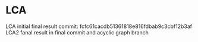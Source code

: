 # LCA

LCA initial final result commit: fcfc61cacdb51361818e816fdbab9c3cbf12b3af
LCA2 fanal result in final commit and acyclic graph branch

